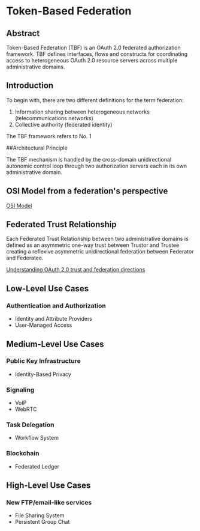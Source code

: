 # Token-Based Federation

## Abstract

Token-Based Federation (TBF) is an OAuth 2.0 federated authorization framework.
TBF defines interfaces, flows and constructs for coordinating access to heterogeneous OAuth 2.0
resource servers across multiple administrative domains.

## Introduction

To begin with, there are two different definitions for the term federation:

1. Information sharing between heterogeneous networks (telecommunications networks)  
2. Collective authority (federated identity)

The TBF framework refers to No. 1

##Architectural Principle

The TBF mechanism is handled by the cross-domain unidirectional autonomic control loop through two authorization servers each in its own administrative domain.

## OSI Model from a federation's perspective

[OSI Model]

## Federated Trust Relationship

Each Federated Trust Relationship between two administrative domains is defined as
an asymmetric one-way trust between Trustor and Trustee creating a reflexive asymmetric
unidirectional federation between Federator and Federatee.

[Understanding OAuth 2.0 trust and federation directions] 

## Low-Level Use Cases

### Authentication and Authorization

* Identity and Attribute Providers
* User-Managed Access

## Medium-Level Use Cases

### Public Key Infrastructure

* Identity-Based Privacy

### Signaling

* VoIP
* WebRTC

### Task Delegation

* Workflow System

### Blockchain

* Federated Ledger

## High-Level Use Cases

### New FTP/email-like services

* File Sharing System
* Persistent Group Chat

[OSI Model]: https://github.com/token-7/token7-specs/wiki/OSI-Model-from-a-federation's-perspective
[Understanding OAuth 2.0 trust and federation directions]:  https://github.com/token-7/token7-specs/wiki/Understanding-OAuth-2.0-trust-and-federation-directions
